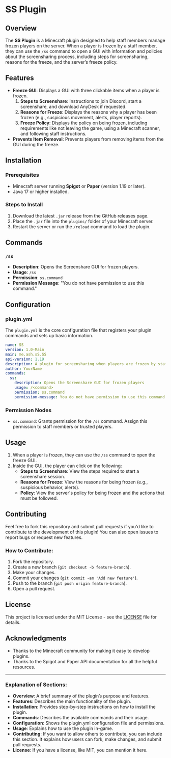 
# **SS Plugin**

## **Overview**
The **SS Plugin** is a Minecraft plugin designed to help staff members manage frozen players on the server. When a player is frozen by a staff member, they can use the `/ss` command to open a GUI with information and policies about the screensharing process, including steps for screensharing, reasons for the freeze, and the server’s freeze policy.

## **Features**
- **Freeze GUI**: Displays a GUI with three clickable items when a player is frozen.
  1. **Steps to Screenshare**: Instructions to join Discord, start a screenshare, and download AnyDesk if requested.
  2. **Reasons for Freeze**: Displays the reasons why a player has been frozen (e.g., suspicious movement, alerts, player reports).
  3. **Freeze Policy**: Displays the policy on being frozen, including requirements like not leaving the game, using a Minecraft scanner, and following staff instructions.
- **Prevents Item Removal**: Prevents players from removing items from the GUI during the freeze.
  
## **Installation**

### Prerequisites
- Minecraft server running **Spigot** or **Paper** (version 1.19 or later).
- Java 17 or higher installed.

### Steps to Install
1. Download the latest `.jar` release from the GitHub releases page.
2. Place the `.jar` file into the `plugins/` folder of your Minecraft server.
3. Restart the server or run the `/reload` command to load the plugin.

## **Commands**

### `/ss`
- **Description**: Opens the Screenshare GUI for frozen players.
- **Usage**: `/ss`
- **Permission**: `ss.command`
- **Permission Message**: "You do not have permission to use this command."

## **Configuration**

### **plugin.yml**

The `plugin.yml` is the core configuration file that registers your plugin commands and sets up basic information.

```yaml
name: SS
version: 1.0-Main
main: me.ash.sS.SS
api-version: 1.19
description: A plugin for screensharing when players are frozen by staff members.
author: YourName
commands:
  ss:
    description: Opens the Screenshare GUI for frozen players
    usage: /<command>
    permission: ss.command
    permission-message: You do not have permission to use this command.
```

### **Permission Nodes**
- `ss.command`: Grants permission for the `/ss` command. Assign this permission to staff members or trusted players.

## **Usage**

1. When a player is frozen, they can use the `/ss` command to open the freeze GUI.
2. Inside the GUI, the player can click on the following:
   - **Steps to Screenshare**: View the steps required to start a screenshare session.
   - **Reasons for Freeze**: View the reasons for being frozen (e.g., suspicious behavior, alerts).
   - **Policy**: View the server's policy for being frozen and the actions that must be followed.

## **Contributing**
Feel free to fork this repository and submit pull requests if you'd like to contribute to the development of this plugin! You can also open issues to report bugs or request new features.

### **How to Contribute**:
1. Fork the repository.
2. Create a new branch (`git checkout -b feature-branch`).
3. Make your changes.
4. Commit your changes (`git commit -am 'Add new feature'`).
5. Push to the branch (`git push origin feature-branch`).
6. Open a pull request.

## **License**
This project is licensed under the MIT License - see the [LICENSE](LICENSE) file for details.

## **Acknowledgments**
- Thanks to the Minecraft community for making it easy to develop plugins.
- Thanks to the Spigot and Paper API documentation for all the helpful resources.

---

### **Explanation of Sections:**
- **Overview**: A brief summary of the plugin’s purpose and features.
- **Features**: Describes the main functionality of the plugin.
- **Installation**: Provides step-by-step instructions on how to install the plugin.
- **Commands**: Describes the available commands and their usage.
- **Configuration**: Shows the plugin.yml configuration file and permissions.
- **Usage**: Explains how to use the plugin in-game.
- **Contributing**: If you want to allow others to contribute, you can include this section. It explains how users can fork, make changes, and submit pull requests.
- **License**: If you have a license, like MIT, you can mention it here.
